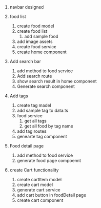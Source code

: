 1. navbar designed
2. food list
    1. create food model
    2. create food list
        1. add sample food
    3. add image assets
    4. create food service
    5. create home component

3. Add search bar
    1. add method to food service
    2. Add search route
    3. show search result in home component
    4. Generate search component

4. Add tags
    1. create tag madel
    2. add sample tag to data.ts
    3. food service
        1. get all tags
        2. get all food by tag name
    4. add tag routes
    5. genearte tag component

5. Food detail page
    1. add method to food service
    2. generate food page compoennt

6. create Cart functionality
    1. create cartItem model
    2. create cart model
    3. generate cart service
    4. add cart button in foodDetail page
    5. create cart component


<!-- Creating backend -->





